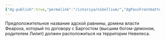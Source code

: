 ```yaml
---
{"dg-publish":true,"permalink":"/istoriya/nibellium/","dgPassFrontmatter":true}
---
```



Предположительное название адской равнины, домена власти Феароха, который по договору с Баргостом (высшим богом-демоном, родителем Лилит) должен расположиться на территории Невелеса.